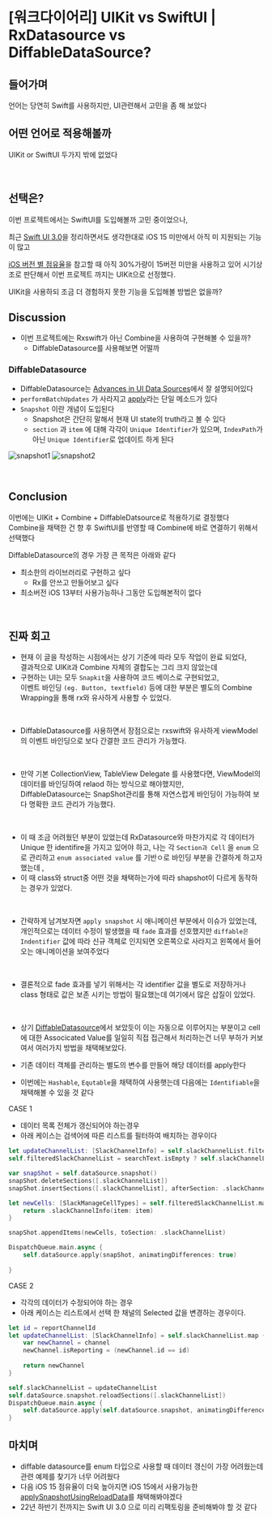 
# [워크다이어리] UIKit vs SwiftUI | RxDatasource vs DiffableDataSource?

## 들어가며
언어는 당연히 Swift를 사용하지만, UI관련해서 고민을 좀 해 보았다
<br>

## 어떤 언어로 적용해볼까
UIKit or SwiftUI 두가지 밖에 없었다

<br>

## 선택은?
이번 프로젝트에서는 SwiftUI를 도입해볼까 고민 중이었으나,

최근 [Swift UI 3.0](https://smkdir.tistory.com/8)을 정리하면서도 생각한대로 iOS 15 미만에서 아직 미 지원되는 기능이 많고

[iOS 버전 별 점유율](https://developer.apple.com/kr/support/app-store/)을 참고할 때 아직 30%가량이 15버전 미만을 사용하고 있어 시기상조로 판단해서 이번 프로젝트 까지는 UIKit으로 선정했다.

UIKit을 사용하되 조금 더 경험하지 못한 기능을 도입해볼 방법은 없을까?
<br>

## Discussion
* 이번 프로젝트에는 Rxswift가 아닌 Combine을 사용하여 구현해볼 수 있을까?
  * DiffableDatasource를 사용해보면 어떨까

### DiffableDatasource
* DiffableDatasource는 [Advances in UI Data Sources](https://developer.apple.com/videos/play/wwdc2019/220/)에서 잘 설명되어있다
* `performBatchUpdates` 가 사라지고 [apply](https://developer.apple.com/documentation/uikit/uitableviewdiffabledatasource/3375811-apply)라는 단일 메소드가 있다
* `Snapshot` 이란 개념이 도입된다
  * Snapshot은 간단히 말해서 현재 UI state의 truth라고 볼 수 있다
  * `section` 과 `item` 에 대해 각각이 `Unique Identifier`가 있으며, `IndexPath`가 아닌 `Unique Identifier`로 업데이트 하게 된다

![snapshot1](https://github.com/vincent-k-sm/Blog/raw/master/iOS/%ED%9A%8C%EA%B3%A0/%EC%9B%8C%ED%81%AC%EB%8B%A4%EC%9D%B4%EC%96%B4%EB%A6%AC/images/snapshot1.png)
![snapshot2](https://github.com/vincent-k-sm/Blog/raw/master/iOS/%ED%9A%8C%EA%B3%A0/%EC%9B%8C%ED%81%AC%EB%8B%A4%EC%9D%B4%EC%96%B4%EB%A6%AC/images/snapshot2.png)

<br>

## Conclusion
이번에는 UIKit + Combine + DiffableDatsource로 적용하기로 결정했다
<br>
Combine을 채택한 건 향 후 SwiftUI를 반영할 때 Combine에 바로 연결하기 위해서 선택했다

DiffableDatasource의 경우 가장 큰 목적은 아래와 같다
* 최소한의 라이브러리로 구현하고 싶다
  * Rx를 안쓰고 만들어보고 싶다
* 최소버전 iOS 13부터 사용가능하나 그동안 도입해본적이 없다 
    
<br>

## 진짜 회고
* 현재 이 글을 작성하는 시점에서는 상기 기준에 따라 모두 작업이 완료 되었다,<br>
결과적으로 UIKit과 Combine 자체의 결합도는 그리 크지 않았는데
* 구현하는 UI는 모두 `Snapkit`을 사용하여 코드 베이스로 구현되었고,<br>
이벤트 바인딩 `(eg. Button, textfield)` 등에 대한 부분은 별도의 Combine Wrapping을 통해 rx와 유사하게 사용할 수 있었다.

<br>

* DiffableDatasource를 사용하면서 장점으로는 rxswift와 유사하게 viewModel의 이벤트 바인딩으로 보다 간결한 코드 관리가 가능했다.

<br>

* 만약 기본 CollectionView, TableView Delegate 를 사용했다면, ViewModel의 데이터를 바인딩하여 relaod 하는 방식으로 해야했지만, <br>
DiffableDatasource는 SnapShot관리를 통해 자연스럽게 바인딩이 가능하여 보다 명확한 코드 관리가 가능했다. 
<br>

* 이 때 조금 어려웠던 부분이 있었는데 RxDatasource와 마찬가지로 각 데이터가 Unique 한 identifire을 가지고 있어야 하고, 나는 각 `Section과 Cell` 을 `enum` 으로 관리하고 `enum associated value` 를 기반ㅇ로 바인딩 부분을 간결하게 하고자 했는데 ,
* 이 때 class와 struct중 어떤 것을 채택하는가에 따라 shapshot이 다르게 동작하는 경우가 있었다.

<br>

* 간략하게 남겨보자면 `apply snapshot` 시 애니메이션 부분에서 이슈가 있었는데, <br>
개인적으로는 데이터 수정이 발생했을 때 `fade` 효과를 선호했지만 `diffable은 Indentifier` 값에 따라 신규 객체로 인지되면 오른쪽으로 사라지고 왼쪽에서 들어오는 애니메이션을 보여주었다

<br>

* 결론적으로 fade 효과를 넣기 위해서는 각 identifier 값을 별도로 저장하거나 class 형태로 값은 보존 시키는 방법이 필요했는데 여기에서 많은 삽질이 있었다.

<br>

* 상기 [DiffableDatasource](#diffabledatasource)에서 보았듯이 이는 자동으로 이루어지는 부분이고 cell에 대한 Associcated Value를 일일히 직접 접근해서 처리하는건 너무 부하가 커보여서 여러가지 방법을 채택해보았다.

* 기존 데이터 객체를 관리하는 별도의 변수를 만들어 해당 데이터를 apply한다
* 이번에는 `Hashable`, `Equtable`을 채택하여 사용햇는데 다음에는 `Identifiable`을 채택해볼 수 있을 것 같다

CASE 1
* 데이터 목록 전체가 갱신되어야 하는경우
* 아래 케이스는 검색어에 따른 리스트를 필터하여 배치하는 경우이다

```swift
let updateChannelList: [SlackChannelInfo] = self.slackChannelList.filter({ $0.name.contains(searchText) })
self.filteredSlackChannelList = searchText.isEmpty ? self.slackChannelList : updateChannelList

var snapShot = self.dataSource.snapshot()
snapShot.deleteSections([.slackChannelList])
snapShot.insertSections([.slackChannelList], afterSection: .slackChannelSearchSection)

let newCells: [SlackManageCellTypes] = self.filteredSlackChannelList.map { item -> SlackManageCellTypes in
    return .slackChannelInfo(item: item)
}

snapShot.appendItems(newCells, toSection: .slackChannelList)

DispatchQueue.main.async {
    self.dataSource.apply(snapShot, animatingDifferences: true)
    
}
```

CASE 2
* 각각의 데이터가 수정되어야 하는 경우
* 아래 케이스는 리스트에서 선택 한 채널의 Selected 값을 변경하는 경우이다.

```swift
let id = reportChannelId
let updateChannelList: [SlackChannelInfo] = self.slackChannelList.map { channel in
    var newChannel = channel
    newChannel.isReporting = (newChannel.id == id)
    
    return newChannel
}

self.slackChannelList = updateChannelList
self.dataSource.snapshot.reloadSections([.slackChannelList])
DispatchQueue.main.async {
    self.dataSource.apply(self.dataSource.snapshot, animatingDifferences: true)
}
```


## 마치며
* diffable datasource를 enum 타입으로 사용할 때 데이터 갱신이 가장 어려웠는데 관련 예제를 찾기가 너무 어려웠다
* 다음 iOS 15 점유율이 더욱 높아지면 iOS 15에서 사용가능한 [applySnapshotUsingReloadData](#https://developer.apple.com/documentation/uikit/views_and_controls/collection_views/updating_collection_views_using_diffable_data_sources)를 채택해봐야겠다
* 22년 하반기 전까지는 Swift UI 3.0 으로 미리 리팩토링을 준비해봐야 할 것 같다